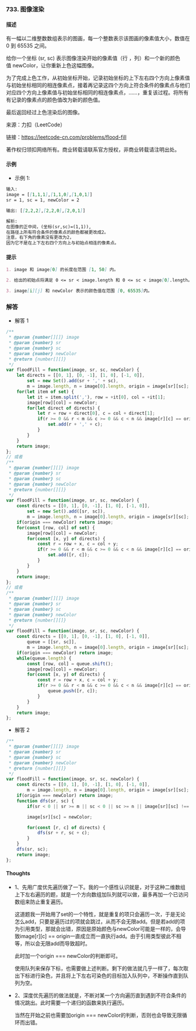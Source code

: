 ### 733. 图像渲染

#### 描述

有一幅以二维整数数组表示的图画，每一个整数表示该图画的像素值大小，数值在 0 到 65535 之间。

给你一个坐标 (sr, sc) 表示图像渲染开始的像素值（行 ，列）和一个新的颜色值 newColor，让你重新上色这幅图像。

为了完成上色工作，从初始坐标开始，记录初始坐标的上下左右四个方向上像素值与初始坐标相同的相连像素点，接着再记录这四个方向上符合条件的像素点与他们对应四个方向上像素值与初始坐标相同的相连像素点，……，重复该过程。将所有有记录的像素点的颜色值改为新的颜色值。

最后返回经过上色渲染后的图像。

来源：力扣（LeetCode）

链接：https://leetcode-cn.com/problems/flood-fill

著作权归领扣网络所有。商业转载请联系官方授权，非商业转载请注明出处。

#### 示例

+ 示例 1:
```md
输入: 
image = [[1,1,1],[1,1,0],[1,0,1]]
sr = 1, sc = 1, newColor = 2

输出: [[2,2,2],[2,2,0],[2,0,1]]

解析: 
在图像的正中间，(坐标(sr,sc)=(1,1)),
在路径上所有符合条件的像素点的颜色都被更改成2。
注意，右下角的像素没有更改为2，
因为它不是在上下左右四个方向上与初始点相连的像素点。
```


#### 提示
```md
1. image 和 image[0] 的长度在范围 [1, 50] 内。

2. 给出的初始点将满足 0 <= sr < image.length 和 0 <= sc < image[0].length。

3. image[i][j] 和 newColor 表示的颜色值在范围 [0, 65535]内。
```

### 解答

+ 解答 1
```js
/**
 * @param {number[][]} image
 * @param {number} sr
 * @param {number} sc
 * @param {number} newColor
 * @return {number[][]}
 */
var floodFill = function(image, sr, sc, newColor) {
    let directs = [[0, 1], [0, -1], [1, 0], [-1, 0]],
        set = new Set().add(sr + ',' + sc),
        m = image.length, n = image[0].length, origin = image[sr][sc];
    for(let item of set) {
        let it = item.split(','), row = +it[0], col = +it[1];
        image[row][col] = newColor;
        for(let direct of directs) {
            let r = row + direct[0], c = col + direct[1];
            if(r >= 0 && r < m && c >= 0 && c < n && image[r][c] == origin) {
                set.add(r + ',' + c);
            }
        }
    }
    return image;
};
// 或者
/**
 * @param {number[][]} image
 * @param {number} sr
 * @param {number} sc
 * @param {number} newColor
 * @return {number[][]}
 */
var floodFill = function(image, sr, sc, newColor) {
    const directs = [[0, 1], [0, -1], [1, 0], [-1, 0]],
        set = new Set().add([sr, sc]),
        m = image.length, n = image[0].length, origin = image[sr][sc];
    if(origin === newColor) return image;
    for(const [row, col] of set) {
        image[row][col] = newColor;
        for(const [x, y] of directs) {
            const r = row + x, c = col + y;
            if(r >= 0 && r < m && c >= 0 && c < n && image[r][c] == origin) {
                set.add([r, c]);
            }
        }
    }
    return image;
};
// 或者
/**
 * @param {number[][]} image
 * @param {number} sr
 * @param {number} sc
 * @param {number} newColor
 * @return {number[][]}
 */
var floodFill = function(image, sr, sc, newColor) {
    const directs = [[0, 1], [0, -1], [1, 0], [-1, 0]],
        queue = [[sr, sc]],
        m = image.length, n = image[0].length, origin = image[sr][sc];
    if(origin === newColor) return image;
    while(queue.length) {
        const [row, col] = queue.shift();
        image[row][col] = newColor;
        for(const [x, y] of directs) {
            const r = row + x, c = col + y;
            if(r >= 0 && r < m && c >= 0 && c < n && image[r][c] == origin) {
                queue.push([r, c]);
            }
        }
    }
    return image;
};
```

+ 解答 2
```js
/**
 * @param {number[][]} image
 * @param {number} sr
 * @param {number} sc
 * @param {number} newColor
 * @return {number[][]}
 */
var floodFill = function(image, sr, sc, newColor) {
    const directs = [[0, 1], [0, -1], [1, 0], [-1, 0]],
        m = image.length, n = image[0].length, origin = image[sr][sc];
    if(origin === newColor) return image;
    function dfs(sr, sc) {
        if(sr < 0 || sr >= m || sc < 0 || sc >= n || image[sr][sc] !== origin) return;

        image[sr][sc] = newColor;

        for(const [r, c] of directs) {
            dfs(sr + r, sc + c);
        }
    }
    dfs(sr, sc);
    return image;
};
```


#### Thoughts

+ 1、先用广度优先遍历做了一下。我的一个感性认识就是，对于这种二维数组上下左右遍历的题，就是一个方向数组加队列就可以做，最多再加一个已访问数组来防止重复遍历。

  这道题我一开始用了set的一个特性，就是重复的项只会遍历一次，于是无论怎么add，只要是遍历过的项就会跳过，从而不会无限add。但是若add的项为引用类型，那就会出错，原因是原始颜色与newColor可能是一样的，会导致image[r][c] == origin一直成立而一直执行add。由于引用类型彼此不相等，所以会无限add而导致超时。

  此时加一个origin === newColor的判断即可。

  使用队列来保存下标，也需要做上述判断。剩下的做法就几乎一样了，每次取出下标进行染色，并且将上下左右可染色的目标加入队列中，不断操作直到队列为空。

+ 2、深度优先遍历的做法就是，不断对某一个方向遍历直到遇到不符合条件的情况跳出。此时需要一个递归的函数来执行遍历。

  当然在开始之前也需要加origin === newColor的判断，否则也会导致无限循环而出错。

